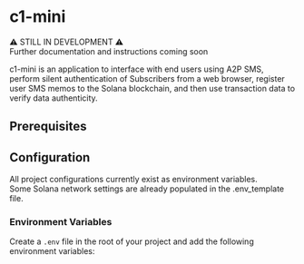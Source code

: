 # c1-mini

⚠️ STILL IN DEVELOPMENT ⚠️  
Further documentation and instructions coming soon

c1-mini is an application to interface with end users using A2P SMS, perform silent authentication of Subscribers from a web browser, register user SMS memos to the Solana blockchain, and then use transaction data to verify data authenticity.

## Prerequisites


## Configuration
All project configurations currently exist as environment variables.  
Some Solana network settings are already populated in the .env_template file.  

### Environment Variables

Create a `.env` file in the root of your project and add the following environment variables:


